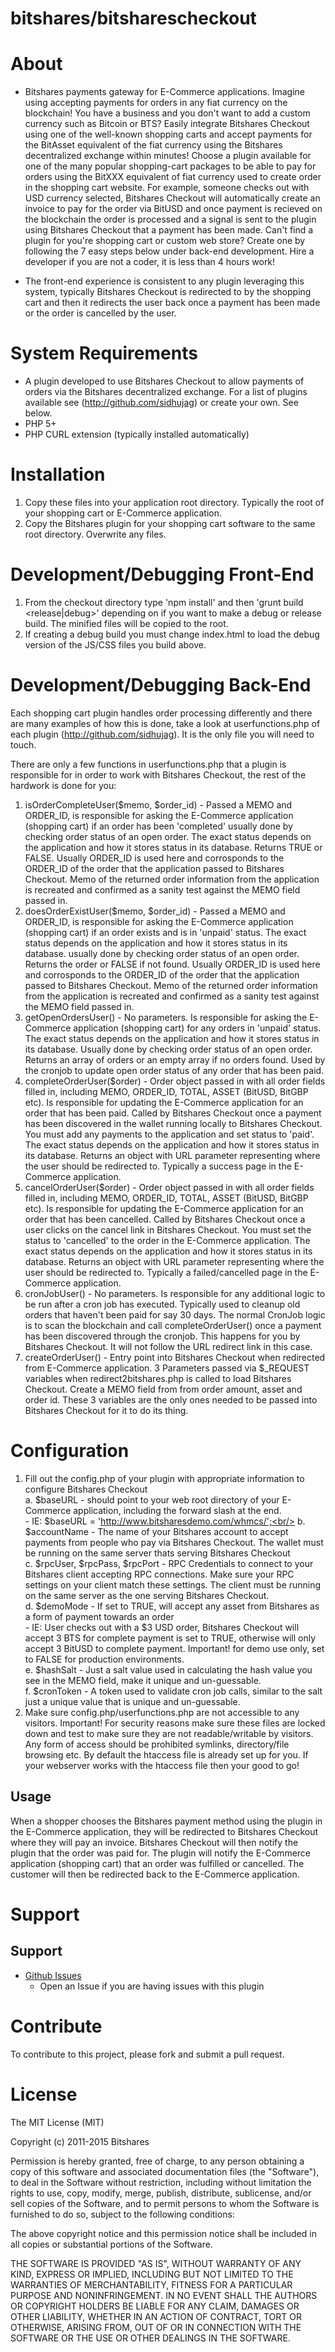 bitshares/bitsharescheckout
=======================
# About
	
+ Bitshares payments gateway for E-Commerce applications. Imagine using accepting payments for orders in any fiat currency on the blockchain! You have a business and you don't want to add a custom currency such as Bitcoin or BTS? Easily integrate Bitshares Checkout using one of the well-known shopping carts and accept payments for the BitAsset equivalent of the fiat currency using the Bitshares decentralized exchange within minutes! Choose a plugin available for one of the many popular shopping-cart packages to be able to pay for orders using the BitXXX equivalent of fiat currency used to create order
  in the shopping cart website. For example, someone checks out with USD currency selected, Bitshares Checkout will automatically create an invoice to pay for the order via BitUSD and once
  payment is recieved on the blockchain the order is processed and a signal is sent to the plugin using Bitshares Checkout that a payment has been made. Can't find a plugin for you're shopping cart or custom web store? Create one by following the 7 easy steps below under back-end development. Hire a developer if you are not a coder, it is less than 4 hours work!

+ The front-end experience is consistent to any plugin leveraging this system, typically Bitshares Checkout is redirected to by the shopping cart and then it redirects the user back once a payment has been made or the order is cancelled by the user.
  
	
# System Requirements

+ A plugin developed to use Bitshares Checkout to allow payments of orders via the Bitshares decentralized exchange. For a list of plugins available see (http://github.com/sidhujag) or create your own. See below.
+ PHP 5+
+ PHP CURL extension (typically installed automatically)

# Installation

1. Copy these files into your application root directory. Typically the root of your shopping cart or E-Commerce application.
2. Copy the Bitshares plugin for your shopping cart software to the same root directory. Overwrite any files.

# Development/Debugging Front-End

1. From the checkout directory type 'npm install' and then 'grunt build <release|debug>' depending on if you want to make a debug or release build. The minified files will be copied to the root.
2. If creating a debug build you must change index.html to load the debug version of the JS/CSS files you build above.
	
# Development/Debugging Back-End

Each shopping cart plugin handles order processing differently and there are many examples of how this is done, take a look at userfunctions.php of each plugin (http://github.com/sidhujag). It is the only file you will need to touch.

There are only a few functions in userfunctions.php that a plugin is responsible for in order to work with Bitshares Checkout, the rest of the hardwork is done for you:

1. isOrderCompleteUser($memo, $order_id) -  Passed a MEMO and ORDER_ID, is responsible for asking the E-Commerce application (shopping cart) if an order has been 'completed' usually done by checking order status of an open order. The exact status depends on the application and how it stores status in its database. Returns TRUE or FALSE. Usually ORDER_ID is used here and corrosponds to the ORDER_ID of the order that the application passed to Bitshares Checkout. Memo of the returned order information from the application is recreated and confirmed as a sanity test against the MEMO field passed in.
2. doesOrderExistUser($memo, $order_id) - Passed a MEMO and ORDER_ID, is responsible for asking the E-Commerce application (shopping cart) if an order exists and is in 'unpaid' status. The exact status depends on the application and how it stores status in its database. usually done by checking order status of an open order. Returns the order or FALSE if not found. Usually ORDER_ID is used here and corrosponds to the ORDER_ID of the order that the application passed to Bitshares Checkout. Memo of the returned order information from the application is recreated and confirmed as a sanity test against the MEMO field passed in.
3. getOpenOrdersUser() - No parameters. Is responsible for asking the E-Commerce application (shopping cart) for any orders in 'unpaid' status. The exact status depends on the application and how it stores status in its database. Usually done by checking order status of an open order. Returns an array of orders or an empty array if no orders found. Used by the cronjob to update open order status of any order that has been paid.
4. completeOrderUser($order) - Order object passed in with all order fields filled in, including MEMO, ORDER_ID, TOTAL, ASSET (BitUSD, BitGBP etc). Is responsible for updating the E-Commerce application for an order that has been paid. Called by Bitshares Checkout once a payment has been discovered in the wallet running locally to Bitshares Checkout. You must add any payments to the application and set status to 'paid'.	The exact status depends on the application and how it stores status in its database. Returns an object with URL parameter representing where the user should be redirected to. Typically a success page in the E-Commerce application.
5. cancelOrderUser($order) - Order object passed in with all order fields filled in, including MEMO, ORDER_ID, TOTAL, ASSET (BitUSD, BitGBP etc). Is responsible for updating the E-Commerce application for an order that has been cancelled. Called by Bitshares Checkout once a user clicks on the cancel link in Bitshares Checkout. You must set the status to 'cancelled' to the order in the E-Commerce application.	The exact status depends on the application and how it stores status in its database. Returns an object with URL parameter representing where the user should be redirected to. Typically a failed/cancelled page in the E-Commerce application.	
6. cronJobUser() - No parameters. Is responsible for any additional logic to be run after a cron job has executed. Typically used to cleanup old orders that haven't been paid for say 30 days. The normal CronJob logic is to scan the blockchain and call completeOrderUser() once a payment has been discovered through the cronjob. This happens for you by Bitshares Checkout. It will not follow the URL redirect link in this case.
7. createOrderUser() - Entry point into Bitshares Checkout when redirected from E-Commerce application. 3 Parameters passed via $_REQUEST variables when redirect2bitshares.php is called to load Bitshares Checkout. Create a MEMO field from from order amount, asset and order id. These 3 variables are the only ones needed to be passed into Bitshares Checkout for it to do its thing.

# Configuration

1. Fill out the config.php of your plugin with appropriate information to configure Bitshares Checkout<br />
	a. $baseURL - should point to your web root directory of your E-Commerce application, including the forward slash at the end.<br/>
		- IE: $baseURL = 'http://www.bitsharesdemo.com/whmcs/';<br/>
	b. $accountName - The name of your Bitshares account to accept payments from people who pay via Bitshares Checkout. The wallet must be running on the same server thats serving Bitshares Checkout<br/>
	c. $rpcUser, $rpcPass, $rpcPort - RPC Credentials to connect to your Bitshares client accepting RPC connections. Make sure your RPC settings on your client match these settings. The client must be running on the same server as the one serving Bitshares Checkout.<br/>
	d. $demoMode - If set to TRUE, will accept any asset from Bitshares as a form of payment towards an order<br/>
		- IE: User checks out with a $3 USD order, Bitshares Checkout will accept 3 BTS for complete payment is set to TRUE, otherwise will only accept 3 BitUSD to complete payment. Important! for demo use only, set to FALSE for production environments.<br/>
	e. $hashSalt - Just a salt value used in calculating the hash value you see in the MEMO field, make it unique and un-guessable.<br/>
	f. $cronToken - A token used to validate cron job calls, similar to the salt just a unique value that is unique and un-guessable.<br/>
2. Make sure config.php/userfunctions.php are not accessible to any visitors. Important! For security reasons make sure these files are locked down and test to make sure they are not readable/writable by visitors. Any form of access should be prohibited symlinks, directory/file browsing etc. By default the htaccess file is already set up for you. If your webserver works with the htaccess file then your good to go!<br/>


Usage
-----
When a shopper chooses the Bitshares payment method using the plugin in the E-Commerce application, they will be redirected to Bitshares Checkout where they will pay an invoice.  Bitshares Checkout will then notify the plugin that the order was paid for.  The plugin will notify the E-Commerce application (shopping cart) that an order was fulfilled or cancelled. The customer will then be redirected back to the E-Commerce application.  


# Support

## Support

* [Github Issues](https://github.com/sidhujag/bitsharescheckout/issues)
  * Open an Issue if you are having issues with this plugin


# Contribute

To contribute to this project, please fork and submit a pull request.

# License

The MIT License (MIT)

Copyright (c) 2011-2015 Bitshares

Permission is hereby granted, free of charge, to any person obtaining a copy
of this software and associated documentation files (the "Software"), to deal
in the Software without restriction, including without limitation the rights
to use, copy, modify, merge, publish, distribute, sublicense, and/or sell
copies of the Software, and to permit persons to whom the Software is
furnished to do so, subject to the following conditions:

The above copyright notice and this permission notice shall be included in
all copies or substantial portions of the Software.

THE SOFTWARE IS PROVIDED "AS IS", WITHOUT WARRANTY OF ANY KIND, EXPRESS OR
IMPLIED, INCLUDING BUT NOT LIMITED TO THE WARRANTIES OF MERCHANTABILITY,
FITNESS FOR A PARTICULAR PURPOSE AND NONINFRINGEMENT. IN NO EVENT SHALL THE
AUTHORS OR COPYRIGHT HOLDERS BE LIABLE FOR ANY CLAIM, DAMAGES OR OTHER
LIABILITY, WHETHER IN AN ACTION OF CONTRACT, TORT OR OTHERWISE, ARISING FROM,
OUT OF OR IN CONNECTION WITH THE SOFTWARE OR THE USE OR OTHER DEALINGS IN
THE SOFTWARE.
